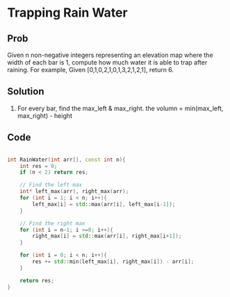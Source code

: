 # Trapping Rain Water

## Prob

Given n non-negative integers representing an elevation map where the width of each bar is 1, compute how much water it is able to trap after raining.
For example, Given [0,1,0,2,1,0,1,3,2,1,2,1], return 6.

## Solution

1. For every bar, find the max_left & max_right. the volumn = min(max_left, max_right) - height


## Code

```cpp

int RainWater(int arr[], const int n){
	int res = 0;
	if (n < 2) return res;

	// Find the left max
	int* left_max(arr), right_max(arr);
	for (int i = 1; i < n; i++){
		left_max[i] = std::max(arr[i], left_max[i-1]);
	}

	// Find the right max
	for (int i = n-1; i >=0; i++){
		right_max[i] = std::max(arr[i], right_max[i+1]);
	}

	for (int i = 0; i < n; i++){
		res += std::min(left_max[i], right_max[i]) - arr[i];
	}

	return res;
}
```